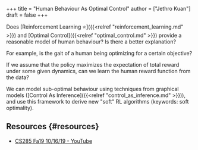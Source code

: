 +++
title = "Human Behaviour As Optimal Control"
author = ["Jethro Kuan"]
draft = false
+++

Does [Reinforcement Learning ⭐]({{<relref "reinforcement_learning.md" >}}) and [Optimal Control]({{<relref "optimal_control.md" >}}) provide a
reasonable model of human behaviour? Is there a better explanation?

For example, is the gait of a human being optimizing for a certain
objective?

If we assume that the policy maximizes the expectation of total
reward under some given dynamics, can we learn the human reward
function from the data?

We can model sub-optimal behaviour using techniques from graphical
models ([Control As Inference]({{<relref "control_as_inference.md" >}})), and use this framework to derive new
"soft" RL algorithms (keywords: soft optimality).

## Resources {#resources}

- [CS285 Fa19 10/16/19 - YouTube](https://www.youtube.com/watch?v=Pei6G8%5F3r8I&list=PLkFD6%5F40KJIwhWJpGazJ9VSj9CFMkb79A&index=13)

